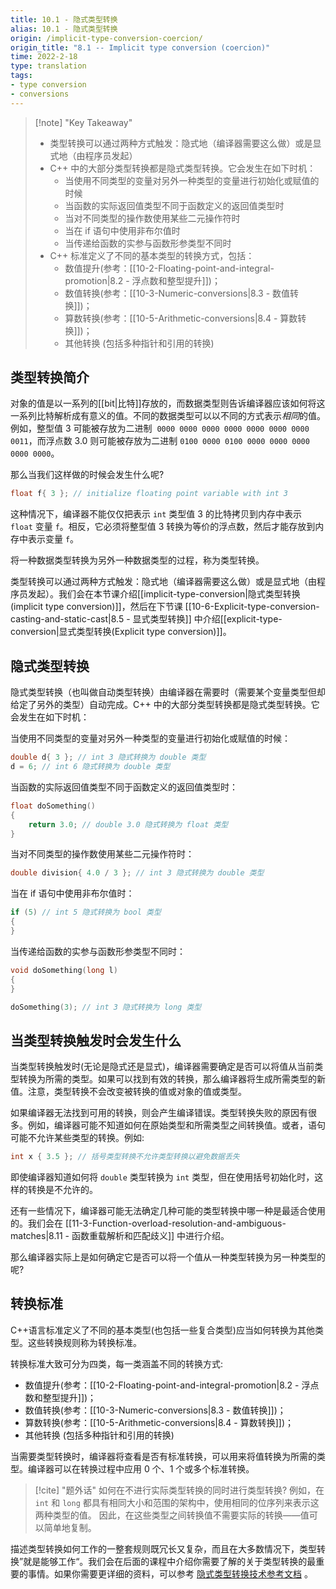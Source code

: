 ```yaml
---
title: 10.1 - 隐式类型转换
alias: 10.1 - 隐式类型转换
origin: /implicit-type-conversion-coercion/
origin_title: "8.1 -- Implicit type conversion (coercion)"
time: 2022-2-18
type: translation
tags:
- type conversion
- conversions
---
```


> [!note] "Key Takeaway"
> - 类型转换可以通过两种方式触发：隐式地（编译器需要这么做）或是显式地（由程序员发起）
> - C++ 中的大部分类型转换都是隐式类型转换。它会发生在如下时机：
>   - 当使用不同类型的变量对另外一种类型的变量进行初始化或赋值的时候
>   - 当函数的实际返回值类型不同于函数定义的返回值类型时
>   - 当对不同类型的操作数使用某些二元操作符时
>   - 当在 if 语句中使用非布尔值时
>   - 当传递给函数的实参与函数形参类型不同时
> - C++ 标准定义了不同的基本类型的转换方式，包括：
>   - 数值提升(参考：[[10-2-Floating-point-and-integral-promotion|8.2 - 浮点数和整型提升]])；
>   - 数值转换(参考：[[10-3-Numeric-conversions|8.3 - 数值转换]])；
>   - 算数转换(参考：[[10-5-Arithmetic-conversions|8.4 - 算数转换]])；
>   - 其他转换 (包括多种指针和引用的转换)


## 类型转换简介

对象的值是以一系列的[[bit|比特]]存放的，而数据类型则告诉编译器应该如何将这一系列比特解析成有意义的值。不同的数据类型可以以不同的方式表示*相同*的值。例如，整型值 3 可能被存放为二进制  `0000 0000 0000 0000 0000 0000 0000 0011`，而浮点数 3.0 则可能被存放为二进制 `0100 0000 0100 0000 0000 0000 0000 0000`。

那么当我们这样做的时候会发生什么呢?

```cpp
float f{ 3 }; // initialize floating point variable with int 3
```

这种情况下，编译器不能仅仅把表示 `int` 类型值 3 的比特拷贝到内存中表示 `float` 变量 `f`。相反，它必须将整型值 3 转换为等价的浮点数，然后才能存放到内存中表示变量 `f`。

将一种数据类型转换为另外一种数据类型的过程，称为类型转换。

类型转换可以通过两种方式触发：隐式地（编译器需要这么做）或是显式地（由程序员发起）。我们会在本节课介绍[[implicit-type-conversion|隐式类型转换(implicit type conversion)]]，然后在下节课 [[10-6-Explicit-type-conversion-casting-and-static-cast|8.5 - 显式类型转换]] 中介绍[[explicit-type-conversion|显式类型转换(Explicit type conversion)]]。

## 隐式类型转换

隐式类型转换（也叫做自动类型转换）由编译器在需要时（需要某个变量类型但却给定了另外的类型）自动完成。C++ 中的大部分类型转换都是隐式类型转换。它会发生在如下时机：

当使用不同类型的变量对另外一种类型的变量进行初始化或赋值的时候：

```cpp
double d{ 3 }; // int 3 隐式转换为 double 类型
d = 6; // int 6 隐式转换为 double 类型
```

当函数的实际返回值类型不同于函数定义的返回值类型时：

```cpp
float doSomething()
{
    return 3.0; // double 3.0 隐式转换为 float 类型
}
```

当对不同类型的操作数使用某些二元操作符时：

```cpp
double division{ 4.0 / 3 }; // int 3 隐式转换为 double 类型
```

当在 if 语句中使用非布尔值时：

```cpp
if (5) // int 5 隐式转换为 bool 类型
{
}
```

当传递给函数的实参与函数形参类型不同时：

```cpp
void doSomething(long l)
{
}

doSomething(3); // int 3 隐式转换为 long 类型
```

## 当类型转换触发时会发生什么

当类型转换触发时(无论是隐式还是显式)，编译器需要确定是否可以将值从当前类型转换为所需的类型。如果可以找到有效的转换，那么编译器将生成所需类型的新值。注意，类型转换不会改变被转换的值或对象的值或类型。

如果编译器无法找到可用的转换，则会产生编译错误。类型转换失败的原因有很多。例如，编译器可能不知道如何在原始类型和所需类型之间转换值。或者，语句可能不允许某些类型的转换。例如:

```cpp
int x { 3.5 }; // 括号类型转换不允许类型转换以避免数据丢失
```

即使编译器知道如何将 `double` 类型转换为 `int` 类型，但在使用括号初始化时，这样的转换是不允许的。

还有一些情况下，编译器可能无法确定几种可能的类型转换中哪一种是最适合使用的。我们会在 [[11-3-Function-overload-resolution-and-ambiguous-matches|8.11 - 函数重载解析和匹配歧义]] 中进行介绍。

那么编译器实际上是如何确定它是否可以将一个值从一种类型转换为另一种类型的呢?

## 转换标准

C++语言标准定义了不同的基本类型(也包括一些复合类型)应当如何转换为其他类型。这些转换规则称为转换标准。

转换标准大致可分为四类，每一类涵盖不同的转换方式:

- 数值提升(参考：[[10-2-Floating-point-and-integral-promotion|8.2 - 浮点数和整型提升]])；
- 数值转换(参考：[[10-3-Numeric-conversions|8.3 - 数值转换]])；
- 算数转换(参考：[[10-5-Arithmetic-conversions|8.4 - 算数转换]])；
- 其他转换 (包括多种指针和引用的转换)

当需要类型转换时，编译器将查看是否有标准转换，可以用来将值转换为所需的类型。编译器可以在转换过程中应用 0 个、1 个或多个标准转换。

> [!cite] "题外话"
> 如何在不进行实际类型转换的同时进行类型转换? 例如，在 `int` 和 `long` 都具有相同大小和范围的架构中，使用相同的位序列来表示这两种类型的值。 因此，在这些类型之间转换值不需要实际的转换——值可以简单地复制。

描述类型转换如何工作的一整套规则既冗长又复杂，而且在大多数情况下，类型转换”就是能够工作“。我们会在后面的课程中介绍你需要了解的关于类型转换的最重要的事情。如果你需要更详细的资料，可以参考 [隐式类型转换技术参考文档](https://en.cppreference.com/w/cpp/language/implicit_conversion) 。
